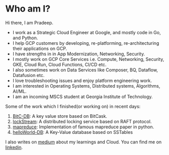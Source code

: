 # Who am I?

Hi there, I am Pradeep.

- I work as a Strategic Cloud Engineer at Google, and mostly code in Go, and Python.
- I help GCP customers by developing, re-platforming, re-architecturing their applications on GCP.
- I have strengths in in App Modernization, Networking, Security.
- I mostly work on GCP Core Services i.e. Compute, Networking, Security, GKE, Cloud Run, Cloud Functions, CI/CD etc.
- I also sometimes  work on Data Services like Composer, BQ, Dataflow, Datafusion etc.
- I love troubleshooting issues and enjoy platform engineering work.  
- I am interested in Operating Systems, Distributed systems, Algorithms, AI/ML.
- I am an incoming MSCS student at Georgia Institute of Technology.



Some of the work which I finished(or working on) in recent days:
1. [BitC-DB](https://github.com/PradeepSingh1988/bitC-DB): A key value store based on BitCask.
2. [lockStream](https://github.com/PradeepSingh1988/lockStream): A distributed locking service based on RAFT protocol.
3. [mapreduce](https://github.com/PradeepSingh1988/mapreduce): Implementation of famous mapreduce paper in python.
4. [helloWorld-DB](https://github.com/PradeepSingh1988/helloWorld-DB): A Key-Value database based on SSTables 

I also writes on [medium](https://medium.com/@pradeepsinghbiet) about my learnings and Cloud. 
You can find me on [linkedin](https://in.linkedin.com/in/imsinghpradeep).
